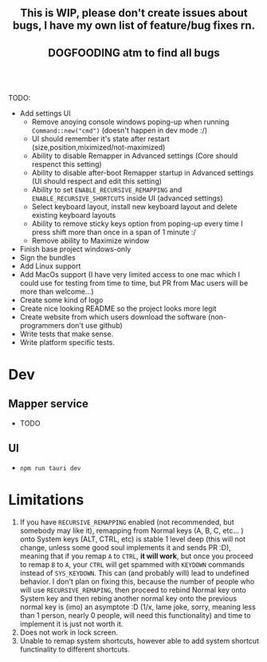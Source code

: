 ## <p style="text-align: center;">This is WIP, please don't create issues about bugs, I have my own list of feature/bug fixes rn.</p>

## <p style="text-align: center;">DOGFOODING atm to find all bugs</p>

<br/>
<br/>

TODO:

- Add settings UI
  - Remove anoying console windows poping-up when running `Command::new("cmd")` (doesn't happen in dev mode :/)
  - UI should remember it's state after restart (size,position,miximized/not-maximized)
  - Ability to disable Remapper in Advanced settings (Core should respenct this setting)
  - Ability to disable after-boot Remapper startup in Advanced settings (UI should respect and edit this setting)
  - Ability to set `ENABLE_RECURSIVE_REMAPPING` and `ENABLE_RECURSIVE_SHORTCUTS` inside UI (advanced settings)
  - Select keyboard layout, install new keyboard layout and delete existing keyboard layouts
  - Ability to remove sticky keys option from poping-up every time I press shift more than once in a span of 1 minute :/
  - Remove ability to Maximize window
- Finish base project windows-only
- Sign the bundles
- Add Linux support
- Add MacOs support (I have very limited access to one mac which I could use for testing from time to time, but PR from Mac users will be more than welcome...)
- Create some kind of logo
- Create nice looking README so the project looks more legit
- Create website from which users download the software (non-programmers don't use github)
- Write tests that make sense.
- Write platform specific tests.

# Dev

## Mapper service

- TODO

## UI

- `npm run tauri dev`

# Limitations

1. If you have `RECURSIVE_REMAPPING` enabled (not recommended, but somebody may like it), remapping from Normal keys (A, B, C, etc... ) onto
   System keys (ALT, CTRL, etc) is stable 1 level deep (this will not change, unless some good soul implements it and sends PR :D),
   meaning that if you remap `A` to `CTRL`, **it will work**, but once you proceed to remap `B` to `A`, your `CTRL` will
   get spammed with `KEYDOWN` commands instead of `SYS_KEYDOWN`. This can (and probably will) lead to undefined behavior. I don't plan on
   fixing this, because the number of people who will use `RECURSIVE_REMAPING`, then proceed to rebind Normal key onto System key and then
   rebing another normal key onto the previous normal key is (imo) an asymptote :D (1/x, lame joke, sorry, meaning less than 1 person, nearly 0 people, will need this functionality) and time to implement it is just not worth it.
2. Does not work in lock screen.
3. Unable to remap system shortcuts, however able to add system shortcut functinality to different shortcuts.
